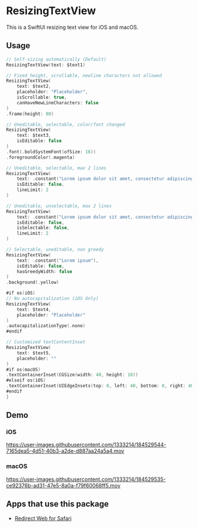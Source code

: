 # ResizingTextView

This is a SwiftUI resizing text view for iOS and macOS.

## Usage

```swift
// Self-sizing automatically (Default)
ResizingTextView(text: $text1)

// Fixed height, scrollable, newline characters not allowed
ResizingTextView(
    text: $text2,
    placeholder: "Placeholder",
    isScrollable: true,
    canHaveNewLineCharacters: false
)
.frame(height: 80)

// Uneditable, selectable, color/font changed
ResizingTextView(
    text: $text3,
    isEditable: false
)
.font(.boldSystemFont(ofSize: 16))
.foregroundColor(.magenta)

// Uneditable, selectable, max 2 lines
ResizingTextView(
    text: .constant("Lorem ipsum dolor sit amet, consectetur adipiscing elit, sed do eiusmod tempor incididunt ut labore et dolore magna aliqua."),
    isEditable: false,
    lineLimit: 2
)

// Uneditable, unselectable, max 2 lines
ResizingTextView(
    text: .constant("Lorem ipsum dolor sit amet, consectetur adipiscing elit, sed do eiusmod tempor incididunt ut labore et dolore magna aliqua."),
    isEditable: false,
    isSelectable: false,
    lineLimit: 2
)

// Selectable, uneditable, non greedy
ResizingTextView(
    text: .constant("Lorem ipsum"),
    isEditable: false,
    hasGreedyWidth: false
)
.background(.yellow)

#if os(iOS)
// No autocapitalization (iOS Only)
ResizingTextView(
    text: $text4,
    placeholder: "Placeholder"
)
.autocapitalizationType(.none)
#endif

// Customized textContentInset
ResizingTextView(
    text: $text5,
    placeholder: ""
)
#if os(macOS)
.textContainerInset(CGSize(width: 40, height: 10))
#elseif os(iOS)
.textContainerInset(UIEdgeInsets(top: 0, left: 40, bottom: 0, right: 40))
#endif
}
```

## Demo

### iOS

https://user-images.githubusercontent.com/1333214/184529544-7165dea5-4d51-40b3-a2de-d887aa24a5a4.mov

### macOS

https://user-images.githubusercontent.com/1333214/184529535-ce92376b-ad31-47e5-8a0a-f79f60068ff5.mov

## Apps that use this package

- [Redirect Web for Safari](https://apps.apple.com/app/id1571283503)
